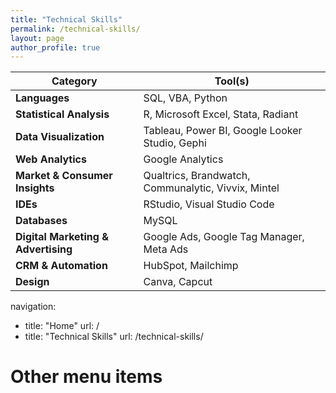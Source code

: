 ```yaml
---
title: "Technical Skills"
permalink: /technical-skills/
layout: page
author_profile: true
---
```

| **Category**             | **Tool(s)**                                                              |
|--------------------------|---------------------------------------------------------------------------|
| **Languages**             | SQL, VBA, Python                                                         |
| **Statistical Analysis**  | R, Microsoft Excel, Stata, Radiant                                        |
| **Data Visualization**    | Tableau, Power BI, Google Looker Studio, Gephi                                   |
| **Web Analytics**         | Google Analytics                                    |
| **Market & Consumer Insights** | Qualtrics, Brandwatch, Communalytic, Vivvix, Mintel                   |
| **IDEs**                  | RStudio, Visual Studio Code                                               |
| **Databases**             | MySQL                                                                     |
| **Digital Marketing & Advertising** | Google Ads, Google Tag Manager, Meta Ads   
| **CRM & Automation**      | HubSpot, Mailchimp                                                       |
| **Design**                | Canva, Capcut            |

navigation:
  - title: "Home"
    url: /
  - title: "Technical Skills"
    url: /technical-skills/
  # Other menu items
